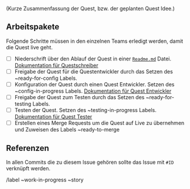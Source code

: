 (Kurze Zusammenfassung der Quest, bzw. der geplanten Quest Idee.)

<!-- Vergiss nicht dir den Task zuzuweisen in dem du unten oder rechts auf "Assign" klickst. -->

## Arbeitspakete

Folgende Schritte müssen in den einzelnen Teams erledigt werden, damit die Quest live geht.

<!-- Den Link zur README.md Datei mit dem Link zum Quest Ordner im Git ersetzen. -->

* [ ]  Niederschrift über den Ablauf der Quest in einer [`Readme.md`]() Datei. [Dokumentation für Questschreiber](https://git.faldoria.de/tof/plugin-configs/quests/tree/develop/docs/QUEST-WRITER.md)
* [ ]  Freigabe der Quest für die Questentwickler durch das Setzen des ~ready-for-config Labels.
* [ ]  Konfiguration der Quest durch einen Quest Entwickler. Setzen des ~config-in-progress Labels. [Dokumentation für Quest Entwickler](https://git.faldoria.de/tof/plugin-configs/quests/tree/develop/docs/QUEST-DEVELOPER.md)
* [ ]  Freigabe der Quest zum Testen durch das Setzen des ~ready-for-testing Labels.
* [ ]  Testen der Quest. Setzen des ~testing-in-progress Labels. [Dokumentation für Quest Tester](https://git.faldoria.de/tof/plugin-configs/quests/tree/develop/docs/QUEST-TESTER.md)
* [ ]  Erstellen eines Merge Requests um die Quest auf Live zu übernehmen und Zuweisen des Labels ~ready-to-merge

## Referenzen

In allen Commits die zu diesem Issue gehören sollte das Issue mit `#ID` verknüpft werden.

/label ~work-in-progress ~story
